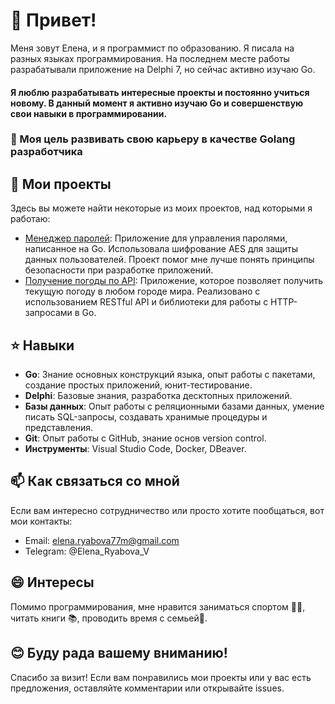 # 👋 Привет!
Меня зовут Елена, и я программист по образованию. Я писала на разных языках программирования. На последнем месте работы разрабатывали приложение на Delphi 7, но сейчас активно изучаю Go.

#### Я люблю разрабатывать интересные проекты и постоянно учиться новому. В данный момент я активно изучаю Go и совершенствую свои навыки в программировании.

### 🎯 Моя цель развивать свою карьеру в качестве Golang разработчика

## 🚀 Мои проекты
Здесь вы можете найти некоторые из моих проектов, над которыми я работаю:

- [Менеджер паролей](https://github.com/RyabovaEV/password.git): Приложение для управления паролями, написанное на Go. Использовала шифрование AES для защиты данных пользователей. Проект помог мне лучше понять принципы безопасности при разработке приложений.
- [Получение погоды по API](https://github.com/RyabovaEV/weather.git): Приложение, которое позволяет получить текущую погоду в любом городе мира. Реализовано с использованием RESTful API и библиотеки для работы с HTTP-запросами в Go.

## ⭐ Навыки
- **Go**: Знание основных конструкций языка, опыт работы с пакетами, создание простых приложений, юнит-тестирование.
- **Delphi**: Базовые знания, разработка десктопных приложений.
- **Базы данных**: Опыт работы с реляционными базами данных, умение писать SQL-запросы, создавать хранимые процедуры и представления.
- **Git**: Опыт работы с GitHub, знание основ version control.
- **Инструменты**: Visual Studio Code, Docker, DBeaver.

## 📫 Как связаться со мной
Если вам интересно сотрудничество или просто хотите пообщаться, вот мои контакты:

- Email: elena.ryabova77m@gmail.com
- Telegram: @Elena_Ryabova_V

## 😄 Интересы
Помимо программирования, мне нравится заниматься спортом 🏃‍♂️, читать книги 📚, проводить время с семьей🙂.

## 😊 Буду рада вашему вниманию!
Спасибо за визит! Если вам понравились мои проекты или у вас есть предложения, оставляйте комментарии или открывайте issues.

